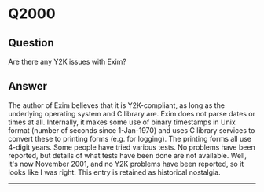 Q2000
=====

Question
--------

Are there any Y2K issues with Exim?

Answer
------

The author of Exim believes that it is Y2K-compliant, as long as the
underlying operating system and C library are. Exim does not parse dates
or times at all. Internally, it makes some use of binary timestamps in
Unix format (number of seconds since 1-Jan-1970) and uses C library
services to convert these to printing forms (e.g. for logging). The
printing forms all use 4-digit years. Some people have tried various
tests. No problems have been reported, but details of what tests have
been done are not available. Well, it's now November 2001, and no Y2K
problems have been reported, so it looks like I was right. This entry is
retained as historical nostalgia.

* * * * *
